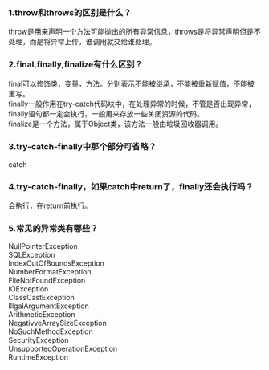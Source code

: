 ### 1.throw和throws的区别是什么？
throw是用来声明一个方法可能抛出的所有异常信息，throws是将异常声明但是不处理，而是将异常上传，谁调用就交给谁处理。
### 2.final,finally,finalize有什么区别？
final可以修饰类，变量，方法。分别表示不能被继承，不能被重新赋值，不能被重写。<br>
finally一般作用在try-catch代码块中，在处理异常的时候，不管是否出现异常，finally语句都一定会执行，一般用来存放一些关闭资源的代码。<br>
finalize是一个方法，属于Object类，该方法一般由垃圾回收器调用。
### 3.try-catch-finally中那个部分可省略？
catch
### 4.try-catch-finally，如果catch中return了，finally还会执行吗？
会执行，在return前执行。
### 5.常见的异常类有哪些？
NullPointerException<br>
SQLException<br>
IndexOutOfBoundsException<br>
NumberFormatException<br>
FileNotFoundException<br>
IOException<br>
ClassCastException<br>
IllgalArgumentException<br>
ArithmeticException<br>
NegativveArraySizeException<br>
NoSuchMethodException<br>
SecurityException<br>
UnsupportedOperationException<br>
RuntimeException<br>
